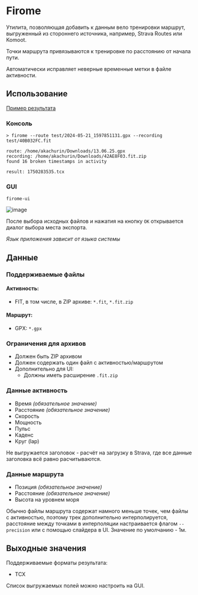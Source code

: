 # Firome

Утилита, позволяющая добавить к данным вело тренировки маршрут,
выгруженный из стороннего источника, например, Strava Routes или Komoot.

Точки маршрута привязываются к тренировке по расстоянию от начала пути.

Автоматически исправляет неверные временные метки в файле активности.

## Использование

[Пример результата](https://www.strava.com/activities/11471378450)

### Консоль

```shell
> firome --route test/2024-05-21_1597851131.gpx --recording test/40B032FC.fit

route: /home/akachurin/Downloads/13.06.25.gpx
recording: /home/akachurin/Downloads/42AE8F03.fit.zip
found 16 broken timestamps in activity

result: 1750283535.tcx
```

### GUI

```shell
firome-ui
```
![image](https://github.com/outcatcher/firome/assets/8591561/f031bbf0-9c73-48eb-a227-9cda170eed6b)


После выбора исходных файлов и нажатия на кнопку `OK` открывается диалог выбора места экспорта.

_Язык приложения зависит от языка системы_

## Данные

### Поддерживаемые файлы

#### Активность:

- FIT, в том числе, в ZIP архиве: `*.fit`, `*.fit.zip`

#### Маршрут:

- GPX: `*.gpx`

### Ограничения для архивов

- Должен быть ZIP архивом
- Должен содержать один файл с активностью/маршрутом
- Дополнительно для UI:
  - Должны иметь расширение `.fit.zip`


### Данные активность

- Время _(обязательное значение)_
- Расстояние _(обязательное значение)_
- Скорость
- Мощность
- Пульс
- Каденс
- Круг (lap)

Не выгружается заголовок - расчёт на загрузку в Strava, где все данные заголовка всё равно расчитываются.

### Данные маршрута

- Позиция _(обязательное значение)_
- Расстояние _(обязательное значение)_
- Высота на уровнем моря

Обычно файлы маршрута содержат намного меньше точек, чем файлы с активностью, поэтому трек дополнительно
интерполируется,
расстояние между точками в интерполяции настраивается флагом `--precision` или с помощью слайдера в UI.
Значение по умолчанию - 1м.

## Выходные значения

Поддерживаемые форматы результата:

- TCX

Список выгружаемых полей можно настроить на GUI.
